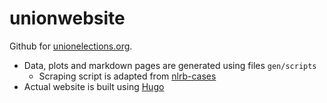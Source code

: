 # unionwebsite

Github for [unionelections.org](https://unionelections.org).


- Data, plots and markdown pages are generated using files `gen/scripts`
  - Scraping script is adapted from [nlrb-cases](https://github.com/labordata/nlrb-cases)
- Actual website is built using [Hugo](https://gohugo.io/)
